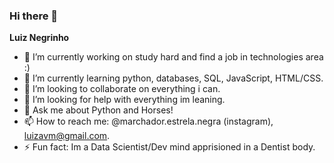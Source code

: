 ### Hi there 👋
 **Luiz Negrinho**

- 🔭 I’m currently working on study hard and find a job in technologies area :) 
- 🌱 I’m currently learning python, databases, SQL, JavaScript, HTML/CSS.
- 👯 I’m looking to collaborate on everything i can.
- 🤔 I’m looking for help with everything im leaning.
- 💬 Ask me about Python and Horses!
- 📫 How to reach me: @marchador.estrela.negra (instagram), luizavm@gmail.com.
- ⚡ Fun fact: Im a Data Scientist/Dev mind apprisioned in a Dentist body.

